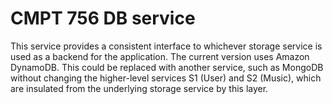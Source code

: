 # CMPT 756 DB service

This service provides a consistent interface to whichever storage service is used as a backend for the application. The current version uses Amazon DynamoDB.  This could be replaced with another service, such as MongoDB without changing the higher-level services S1 (User) and S2 (Music), which are insulated from the underlying storage service by this layer.
